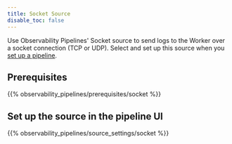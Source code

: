 ```yaml
---
title: Socket Source
disable_toc: false
---
```


Use Observability Pipelines' Socket source to send logs to the Worker over a socket connection (TCP or UDP). Select and set up this source when you [set up a pipeline][1].

## Prerequisites

{{% observability_pipelines/prerequisites/socket %}}

## Set up the source in the pipeline UI

{{% observability_pipelines/source_settings/socket %}}

[1]: /observability_pipelines/set_up_pipelines/